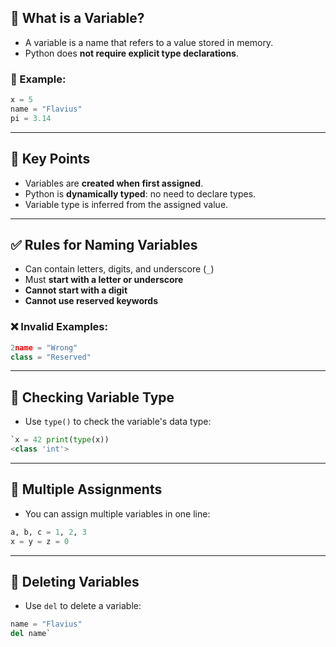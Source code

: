 
## 🧠 What is a Variable?

- A variable is a name that refers to a value stored in memory.
- Python does **not require explicit type declarations**.

### 🔹 Example:

```python
x = 5
name = "Flavius"
pi = 3.14
```

---
## 📌 Key Points

- Variables are **created when first assigned**.
- Python is **dynamically typed**: no need to declare types.
- Variable type is inferred from the assigned value.

---

## ✅ Rules for Naming Variables

- Can contain letters, digits, and underscore (`_`)
- Must **start with a letter or underscore**
- **Cannot start with a digit**
- **Cannot use reserved keywords**

### ❌ Invalid Examples:

```python
2name = "Wrong" 
class = "Reserved"

```

---

## 🧪 Checking Variable Type

- Use `type()` to check the variable's data type:

```python
`x = 42 print(type(x))  
<class 'int'>
```

---

## 🔁 Multiple Assignments

- You can assign multiple variables in one line:


```python
a, b, c = 1, 2, 3 
x = y = z = 0
```

---

## 🧹 Deleting Variables

- Use `del` to delete a variable:
```python
name = "Flavius" 
del name`
```